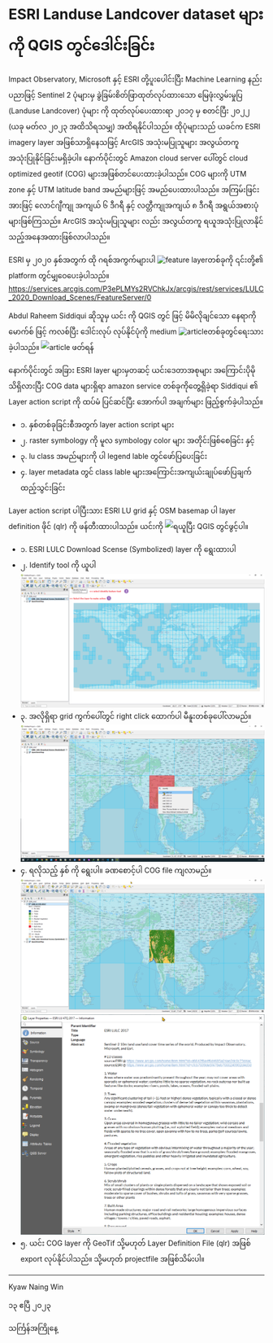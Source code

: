# ESRI Landuse Landcover dataset များကို QGIS တွင်ဒေါင်းခြင်း
 
Impact Observatory, Microsoft နှင့် ESRI တို့ပူးပေါင်းပြီး Machine Learning နည်းပညာဖြင့် Sentinel 2 ပုံများမှ ခွဲခြမ်းစိတ်ဖြာထုတ်လုပ်ထားသော မြေဖုံးလွှမ်းမှုပြ (Landuse Landcover) ပုံများ ကို ထုတ်လုပ်ပေးထားရာ ၂၀၁၇ မှ စတင်ပြီး ၂၀၂၂ (ယခု မတ်လ ၂၀၂၃ အထိသိရသမျှ) အထိရနိုင်ပါသည်။ ထိုပုံများသည် ယခင်က ESRI imagery layer အဖြစ်သာရှိနေသဖြင့် ArcGIS အသုံးမပြုသူများ အလွယ်တကူ အသုံးပြုနိုင်ခြင်းမရှိခဲ့ပါ။ နောက်ပိုင်းတွင် Amazon cloud server ပေါ်တွင် cloud optimized geotif (COG) များအဖြစ်တင်ပေးထားခဲ့ပါသည်။ COG များကို UTM zone နှင့် UTM latitude band အမည်များဖြင့် အမည်ပေးထားပါသည်။ အကြမ်းဖြင်းအားဖြင့် လောင်ဂျီကျု အကျယ် ၆ ဒီဂရီ နှင့် လတ္တီကျုအကျယ် ၈ ဒီဂရီ အရွယ်အစားပုံများဖြစ်ကြသည်။ ArcGIS အသုံးမပြုသူများ လည်း အလွယ်တကူ ရယူအသုံးပြုလာနိုင်သည့်အနေအထားဖြစ်လာပါသည်။

ESRI မှ ၂၀၂၀ နှစ်အတွက် ထို ဂရစ်အကွက်များပါ ![feature layer]( https://services.arcgis.com/P3ePLMYs2RVChkJx/arcgis/rest/services/LULC_2020_Download_Scenes/FeatureServer/0)တစ်ခုကို ၎င်းတို့၏ platform တွင်မျှဝေပေးခဲ့ပါသည်။ 
https://services.arcgis.com/P3ePLMYs2RVChkJx/arcgis/rest/services/LULC_2020_Download_Scenes/FeatureServer/0


Abdul Raheem Siddiqui ဆိုသူမှ ယင်း ကို QGIS တွင် ဖြင့် မိမိလိုချင်သော နေရာကို မောက်စ် ဖြင့် ကလစ်ပြီး ဒေါင်းလုပ် လုပ်နိုင်ပုံကို medium ![article ]( https://services.arcgis.com/P3ePLMYs2RVChkJx/arcgis/rest/services/LULC_2020_Download_Scenes/FeatureServer/0)တစ်ခုတွင်ရေးသားခဲ့ပါသည်။ ![article ဖတ်ရန်](
https://ar-siddiqui.medium.com/visualize-download-and-use-esri-10m-global-land-use-dataset-in-qgis-using-qgis-actions-and-cogs-71667c623311)

နောက်ပိုင်းတွင် အခြား ESRI layer များမှတဆင့် ယင်းဒေတာအစုများ အကြောင်းပိုမိုသိရှိလားပြီး COG data များရှိရာ amazon service တစ်ခုကိုတွေ့ရှိခဲ့ရာ
Siddiqui ၏ Layer action script ကို ထပ်မံ ပြင်ဆင်ပြီး အောက်ပါ အချက်များ ဖြည့်စွက်ခဲ့ပါသည်။

 - ၁. နှစ်တစ်ခုခြင်းစီအတွက် layer action script များ
 - ၂. raster symbology ကို မူလ symbology color များ အတိုင်းဖြစ်စေခြင်း နှင့် 
 - ၃. lu class အမည်များကို ပါ legend lable တွင်ဖော်ပြပေးခြင်း
 - ၄. layer metadata တွင် class lable များအကြောင်းအကျယ်းချုပ်ဖော်ပြချက်ထည့်သွင်းခြင်း

Layer action script ပါပြီးသား ESRI LU grid နှင့် OSM basemap ပါ layer definition ဖိုင် (qlr) ကို ဖန်တီးထားပါသည်။ ယင်းကို ![ရယူ](ESRI_LULC-downloadable-layers_and_OSM-Basemap.qlr)ပြီး QGIS တွင်ဖွင့်ပါ။

 - ၁. ESRI LULC Download Scense (Symbolized) layer ကို ရွေးထားပါ
 - ၂. Identify tool ကို ယူပါ
![](images/esri_lu_qlr_opened.png)
 - ၃. အလိုရှိရာ grid ကွက်ပေါ်တွင် right click ထောက်ပါ မီနူးတစ်ခုပေါ်လာမည်။ 
![](images/esri_lu_rightclick_menu.png)
 - ၄. ရလိုသည့် နှစ် ကို ရွေးပါ။ ခဏစောင့်ပါ COG file ကျလာမည်။
![](images/esri_lu_loaded.png)
![](images/esri_lu_meta.png)
 - ၅. ယင်း COG layer ကို GeoTif သို့မဟုတ် Layer Definition File (qlr) အဖြစ် export လုပ်နိုင်ပါသည်။ သို့မဟုတ် projectfile အဖြစ်သိမ်းပါ။

----
Kyaw Naing Win

၁၃ ဧပြီ ၂၀၂၃

သင်္ကြန်အကြိုနေ့
